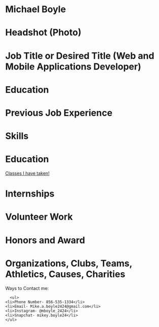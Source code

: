 # Michael Boyle
# Headshot (Photo)
# Job Title or Desired Title (Web and Mobile Applications Developer)

# Education
# Previous Job Experience
# Skills
# Education
<a href="education.html" title="Some classes I have taken"> Classes I have taken!</a>
# Internships
# Volunteer Work

# Honors and Award
# Organizations, Clubs, Teams, Athletics, Causes, Charities
<body>
      Ways to Contact me:
      
      <ul>
    <li>Phone Number- 856-535-1334</li>
    <li>Email- Mike.a.boyle2424@gmail.com</li>
    <li>Instagram- @mboyle_2424</li>
    <li>Snapchat- mikey.boyle24</li>
    </ul>
    
</body>
